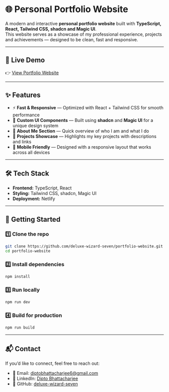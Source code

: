# 🌐 Personal Portfolio Website

A modern and interactive **personal portfolio website** built with **TypeScript, React, Tailwind CSS, shadcn and Magic UI**.  
This website serves as a showcase of my professional experience, projects and achievements — designed to be clean, fast and responsive.

---

## 📸 Live Demo

👉 [View Portfolio Website](#)

---

## ✨ Features

- ⚡ **Fast & Responsive** — Optimized with React + Tailwind CSS for smooth performance
- 🎨 **Custom UI Components** — Built using **shadcn** and **Magic UI** for a unique design system
- 📝 **About Me Section** — Quick overview of who I am and what I do
- 📂 **Projects Showcase** — Highlights my key projects with descriptions and links
- 📱 **Mobile Friendly** — Designed with a responsive layout that works across all devices

---

## 🛠️ Tech Stack

- **Frontend:** TypeScript, React
- **Styling:** Tailwind CSS, shadcn, Magic UI
- **Deployment:** Netlify

---

## 🚀 Getting Started

### 1️⃣ Clone the repo

```bash
git clone https://github.com/deluxe-wizard-seven/portfolio-website.git
cd portfolio-website
```

### 2️⃣ Install dependencies

```bash
npm install
```

### 3️⃣ Run locally

```bash
npm run dev
```

### 4️⃣ Build for production

```bash
npm run build
```

---

## 📬 Contact

If you’d like to connect, feel free to reach out:

- 📧 Email: [diptobhattacharjee6@gmail.com](mailto:diptobhattacharjee6@gmail.com)
- 💼 LinkedIn: [Dipto Bhattacharjee](https://www.linkedin.com/in/dipto-bhattacharjee-160a10205/)
- 🐙 GitHub: [deluxe-wizard-seven](https://github.com/deluxe-wizard-seven)
